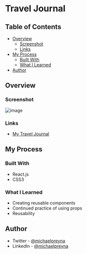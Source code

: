 # Travel Journal


## Table of Contents

- [Overview](#Overview)
  - [Screenshot](#Screenshot)
  - [Links](#Links)
- [My Process](#My-Process)
  - [Built With](#Built-With)
  - [What I Learned](#What-I-Learned)
- [Author](#Author)

## Overview

### Screenshot

![image](https://user-images.githubusercontent.com/37000585/183092257-0224c937-fb2e-4303-9543-424fd03903c8.png)

### Links

- [My Travel Journal](https://reyna-travel-journal.netlify.app/)

## My Process

### Built With

- React.js
- CSS3

### What I Learned

- Creating reusable components
- Continued practice of using props
- Reusability

## Author

- Twitter - [@michaelpreyna](https://twitter.com/michaelpreyna)
- LinkedIn - [@michaelpreyna](https://www.linkedin.com/in/michaelpreyna/)

